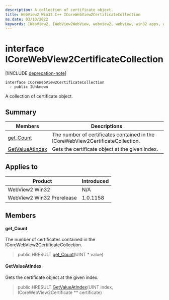 ```yaml
---
description: A collection of certificate object.
title: WebView2 Win32 C++ ICoreWebView2CertificateCollection
ms.date: 03/10/2022
keywords: IWebView2, IWebView2WebView, webview2, webview, win32 apps, win32, edge, ICoreWebView2, ICoreWebView2Controller, browser control, edge html, ICoreWebView2CertificateCollection
---
```


# interface ICoreWebView2CertificateCollection

[!INCLUDE [deprecation-note](../includes/deprecation-note.md)]

```
interface ICoreWebView2CertificateCollection
  : public IUnknown
```

A collection of certificate object.

## Summary

 Members                        | Descriptions
--------------------------------|---------------------------------------------
[get_Count](#get_count) | The number of certificates contained in the ICoreWebView2CertificateCollection.
[GetValueAtIndex](#getvalueatindex) | Gets the certificate object at the given index.

## Applies to

Product                         | Introduced
--------------------------------|---------------------------------------------
WebView2 Win32            |    N/A
WebView2 Win32 Prerelease |    1.0.1158

## Members

#### get_Count

The number of certificates contained in the ICoreWebView2CertificateCollection.

> public HRESULT [get_Count](#get_count)(UINT * value)

#### GetValueAtIndex

Gets the certificate object at the given index.

> public HRESULT [GetValueAtIndex](#getvalueatindex)(UINT index, ICoreWebView2Certificate ** certificate)

